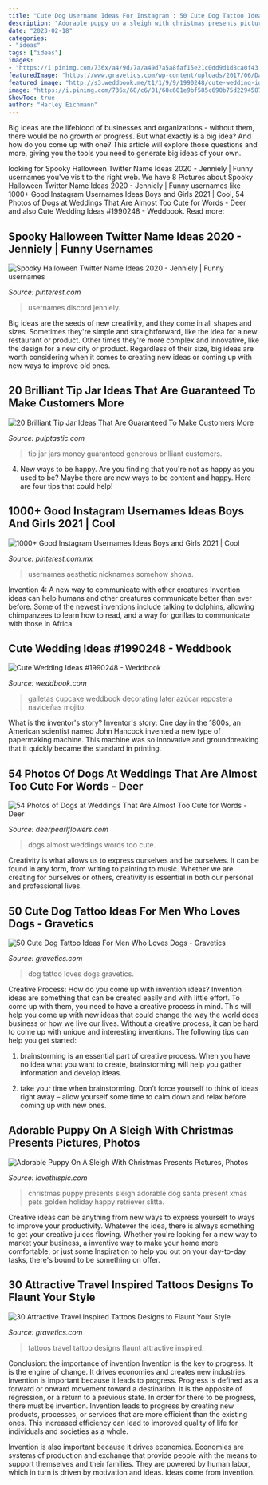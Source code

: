 ```yaml
---
title: "Cute Dog Username Ideas For Instagram : 50 Cute Dog Tattoo Ideas For Men Who Loves Dogs"
description: "Adorable puppy on a sleigh with christmas presents pictures, photos"
date: "2023-02-18"
categories:
- "ideas"
tags: ["ideas"]
images:
- "https://i.pinimg.com/736x/a4/9d/7a/a49d7a5a8faf15e21c0dd9d1d8ca0f43.jpg"
featuredImage: "https://www.gravetics.com/wp-content/uploads/2017/06/Dangerous-Dog-On-Thigh.jpg"
featured_image: "http://s3.weddbook.me/t1/1/9/9/1990248/cute-wedding-ideas.jpg"
image: "https://i.pinimg.com/736x/68/c6/01/68c601e9bf585c690b75d2294587b85e.jpg"
ShowToc: true
author: "Harley Eichmann"
---
```



Big ideas are the lifeblood of businesses and organizations - without them, there would be no growth or progress. But what exactly is a big idea? And how do you come up with one? This article will explore those questions and more, giving you the tools you need to generate big ideas of your own.

	

		
looking for Spooky Halloween Twitter Name Ideas 2020 - Jenniely | Funny usernames you've visit to the right web. We have 8 Pictures about Spooky Halloween Twitter Name Ideas 2020 - Jenniely | Funny usernames like 1000+ Good Instagram Usernames Ideas Boys and Girls 2021 | Cool, 54 Photos of Dogs at Weddings That Are Almost Too Cute for Words - Deer and also Cute Wedding Ideas #1990248 - Weddbook. Read more:
		
    
## Spooky Halloween Twitter Name Ideas 2020 - Jenniely | Funny Usernames

<img loading=lazy src="https://i.pinimg.com/736x/68/c6/01/68c601e9bf585c690b75d2294587b85e.jpg" onerror="this.onerror=null;this.src='https://tse1.mm.bing.net/th?id=OIP.mMfwvY9fK0UV8naxVPqj5AHaLH&amp;pid=15.1';" alt="Spooky Halloween Twitter Name Ideas 2020 - Jenniely | Funny usernames">

_Source: pinterest.com_

>usernames discord jenniely. 

	

Big ideas are the seeds of new creativity, and they come in all shapes and sizes. Sometimes they're simple and straightforward, like the idea for a new restaurant or product. Other times they're more complex and innovative, like the design for a new city or product. Regardless of their size, big ideas are worth considering when it comes to creating new ideas or coming up with new ways to improve old ones.

    
## 20 Brilliant Tip Jar Ideas That Are Guaranteed To Make Customers More

<img loading=lazy src="https://i2.wp.com/pulptastic.com/wp-content/uploads/2014/07/these-tip-jars-will-definitely-get-money-21.jpg?resize=550%2C733" onerror="this.onerror=null;this.src='https://tse4.mm.bing.net/th?id=OIP.I7v0MfTiuPYWa6Odf9895AHaJ3&amp;pid=15.1';" alt="20 Brilliant Tip Jar Ideas That Are Guaranteed To Make Customers More">

_Source: pulptastic.com_

>tip jar jars money guaranteed generous brilliant customers. 

	

4. New ways to be happy.
Are you finding that you're not as happy as you used to be? Maybe there are new ways to be content and happy. Here are four tips that could help!

    
## 1000+ Good Instagram Usernames Ideas Boys And Girls 2021 | Cool

<img loading=lazy src="https://i.pinimg.com/736x/a4/9d/7a/a49d7a5a8faf15e21c0dd9d1d8ca0f43.jpg" onerror="this.onerror=null;this.src='https://tse4.mm.bing.net/th?id=OIP.ZB8g1-ownwHu8_Of_inLpgHaLH&amp;pid=15.1';" alt="1000+ Good Instagram Usernames Ideas Boys and Girls 2021 | Cool">

_Source: pinterest.com.mx_

>usernames aesthetic nicknames somehow shows. 

	

Invention 4: A new way to communicate with other creatures
Invention ideas can help humans and other creatures communicate better than ever before. Some of the newest inventions include talking to dolphins, allowing chimpanzees to learn how to read, and a way for gorillas to communicate with those in Africa.

    
## Cute Wedding Ideas #1990248 - Weddbook

<img loading=lazy src="http://s3.weddbook.me/t1/1/9/9/1990248/cute-wedding-ideas.jpg" onerror="this.onerror=null;this.src='https://tse3.mm.bing.net/th?id=OIP.OuIKzgXjcrZGMfVjzLvXGgHaLG&amp;pid=15.1';" alt="Cute Wedding Ideas #1990248 - Weddbook">

_Source: weddbook.com_

>galletas cupcake weddbook decorating later azúcar repostera navideñas mojito. 

	

What is the inventor's story?
Inventor's story: One day in the 1800s, an American scientist named John Hancock invented a new type of papermaking machine. This machine was so innovative and groundbreaking that it quickly became the standard in printing.

    
## 54 Photos Of Dogs At Weddings That Are Almost Too Cute For Words - Deer

<img loading=lazy src="https://www.deerpearlflowers.com/wp-content/uploads/2015/04/dogs-in-wedding.jpg" onerror="this.onerror=null;this.src='https://tse2.mm.bing.net/th?id=OIP.leN63lyxQysVipFdIooPlwHaLH&amp;pid=15.1';" alt="54 Photos of Dogs at Weddings That Are Almost Too Cute for Words - Deer">

_Source: deerpearlflowers.com_

>dogs almost weddings words too cute. 

	

Creativity is what allows us to express ourselves and be ourselves. It can be found in any form, from writing to painting to music. Whether we are creating for ourselves or others, creativity is essential in both our personal and professional lives.

    
## 50 Cute Dog Tattoo Ideas For Men Who Loves Dogs - Gravetics

<img loading=lazy src="https://www.gravetics.com/wp-content/uploads/2017/06/Dangerous-Dog-On-Thigh.jpg" onerror="this.onerror=null;this.src='https://tse4.mm.bing.net/th?id=OIP.ptqwRz9_R2HKHRW9dHvopgHaHa&amp;pid=15.1';" alt="50 Cute Dog Tattoo Ideas For Men Who Loves Dogs - Gravetics">

_Source: gravetics.com_

>dog tattoo loves dogs gravetics. 

	

Creative Process: How do you come up with invention ideas?
Invention ideas are something that can be created easily and with little effort. To come up with them, you need to have a creative process in mind. This will help you come up with new ideas that could change the way the world does business or how we live our lives. Without a creative process, it can be hard to come up with unique and interesting inventions. The following tips can help you get started:
1. brainstorming is an essential part of creative process. When you have no idea what you want to create, brainstorming will help you gather information and develop ideas.

2. take your time when brainstorming. Don’t force yourself to think of ideas right away – allow yourself some time to calm down and relax before coming up with new ones.


    
## Adorable Puppy On A Sleigh With Christmas Presents Pictures, Photos

<img loading=lazy src="http://www.lovethispic.com/uploaded_images/290054-Adorable-Puppy-On-A-Sleigh-With-Christmas-Presents.jpg" onerror="this.onerror=null;this.src='https://tse2.mm.bing.net/th?id=OIP.fW7h0pkZsFA_dNf1DyM3IwHaJ4&amp;pid=15.1';" alt="Adorable Puppy On A Sleigh With Christmas Presents Pictures, Photos">

_Source: lovethispic.com_

>christmas puppy presents sleigh adorable dog santa present xmas pets golden holiday happy retriever slitta. 

	

Creative ideas can be anything from new ways to express yourself to ways to improve your productivity. Whatever the idea, there is always something to get your creative juices flowing. Whether you're looking for a new way to market your business, a inventive way to make your home more comfortable, or just some Inspiration to help you out on your day-to-day tasks, there's bound to be something on offer.

    
## 30 Attractive Travel Inspired Tattoos Designs To Flaunt Your Style

<img loading=lazy src="http://www.gravetics.com/wp-content/uploads/2017/05/traveltattoo-worldmaptattoo-traveltattoos-tattoo-tattoos-cutetattoo.jpg" onerror="this.onerror=null;this.src='https://tse3.mm.bing.net/th?id=OIP.lHWJwPM9KyERSdPUIPcIcQHaHa&amp;pid=15.1';" alt="30 Attractive Travel Inspired Tattoos Designs to Flaunt Your Style">

_Source: gravetics.com_

>tattoos travel tattoo designs flaunt attractive inspired. 

	

Conclusion: the importance of invention
Invention is the key to progress. It is the engine of change. It drives economies and creates new industries.
Invention is important because it leads to progress. Progress is defined as a forward or onward movement toward a destination. It is the opposite of regression, or a return to a previous state. In order for there to be progress, there must be invention. Invention leads to progress by creating new products, processes, or services that are more efficient than the existing ones. This increased efficiency can lead to improved quality of life for individuals and societies as a whole.

Invention is also important because it drives economies. Economies are systems of production and exchange that provide people with the means to support themselves and their families. They are powered by human labor, which in turn is driven by motivation and ideas. Ideas come from invention.

